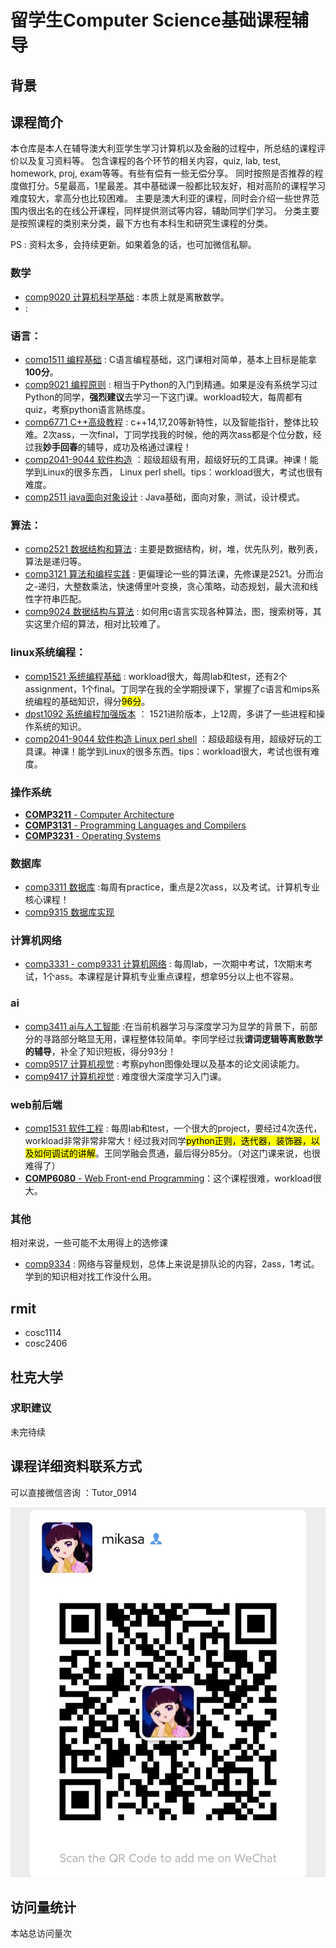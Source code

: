 # 留学生Computer Science基础课程辅导

## 背景




## 课程简介
本仓库是本人在辅导澳大利亚学生学习计算机以及金融的过程中，所总结的课程评价以及复习资料等。
包含课程的各个环节的相关内容，quiz, lab, test, homework, proj, exam等等。有些有偿有一些无偿分享。
同时按照是否推荐的程度做打分。5星最高，1星最差。其中基础课一般都比较友好，相对高阶的课程学习难度较大，拿高分也比较困难。
主要是澳大利亚的课程，同时会介绍一些世界范围内很出名的在线公开课程，同样提供测试等内容，辅助同学们学习。
分类主要是按照课程的类别来分类，最下方也有本科生和研究生课程的分类。

PS : 资料太多，会持续更新。如果着急的话，也可加微信私聊。

### 数学
- [comp9020 计算机科学基础]() : 本质上就是离散数学。
- []() :

### 语言：
- [comp1511 编程基础]() : C语言编程基础，这门课相对简单，基本上目标是能拿**100分**。
- [comp9021 编程原则]() : 相当于Python的入门到精通。如果是没有系统学习过Python的同学，**强烈建议**去学习一下这门课。workload较大，每周都有quiz，考察python语言熟练度。
- [comp6771 C++高级教程]() : c++14,17,20等新特性，以及智能指针，整体比较难。2次ass，一次final，丁同学找我的时候，他的两次ass都是个位分数，经过我**妙手回春**的辅导，成功及格通过课程！
- [comp2041-9044 软件构造]() ：超级超级有用，超级好玩的工具课。神课！能学到Linux的很多东西， Linux perl shell。tips：workload很大，考试也很有难度。
- [comp2511 java面向对象设计]() : Java基础，面向对象，测试，设计模式。
### 算法：
- [comp2521 数据结构和算法]() : 主要是数据结构，树，堆，优先队列，散列表，算法是递归等。
- [comp3121 算法和编程实践]() : 更偏理论一些的算法课，先修课是2521。分而治之-递归，大整数乘法，快速傅里叶变换，贪心策略，动态规划，最大流和线性字符串匹配。
- [comp9024 数据结构与算法]() : 如何用c语言实现各种算法，图，搜索树等，其实这里介绍的算法，相对比较难了。

### linux系统编程：
- [comp1521 系统编程基础]() : workload很大，每周lab和test，还有2个assignment，1个final。丁同学在我的全学期授课下，掌握了c语言和mips系统编程的基础知识，得分<mark>96分</mark>。
- [dpst1092 系统编程加强版本]() ： 1521进阶版本，上12周，多讲了一些进程和操作系统的知识。
- [comp2041-9044 软件构造 Linux perl shell]() ：超级超级有用，超级好玩的工具课。神课！能学到Linux的很多东西。tips：workload很大，考试也很有难度。





### 操作系统
- [**COMP3211** - Computer Architecture]()
- [**COMP3131** - Programming Languages and Compilers]()
- [**COMP3231** - Operating Systems]()

### 数据库
- [comp3311 数据库]() :每周有practice，重点是2次ass，以及考试。计算机专业核心课程！
- [comp9315 数据库实现]()

### 计算机网络
- [comp3331 - comp9331 计算机网络]() : 每周lab，一次期中考试，1次期末考试，1个ass。本课程是计算机专业重点课程，想拿95分以上也不容易。

### ai
- [comp3411 ai与人工智能]() :在当前机器学习与深度学习为显学的背景下，前部分的寻路部分略显无用，课程整体较简单。李同学经过我**谓词逻辑等离散数学的辅导**，补全了知识短板，得分93分！
- [comp9517 计算机视觉]() : 考察pyhon图像处理以及基本的论文阅读能力。
- [comp9417 计算机视觉]() : 难度很大深度学习入门课。

### web前后端
- [comp1531 软件工程]() : 每周lab和test，一个很大的project，要经过4次迭代，workload非常非常非常大！经过我对同学<mark>python正则，迭代器，装饰器，以及如何调试的讲解</mark>。王同学融会贯通，最后得分85分。（对这门课来说，也很难得了）
- [**COMP6080** - Web Front-end Programming]()：这个课程很难，workload很大。

### 其他
相对来说，一些可能不太用得上的选修课
- [comp9334]() : 网络与容量规划，总体上来说是排队论的内容，2ass，1考试。学到的知识相对找工作没什么用。

## rmit

-  cosc1114
-  cosc2406

## 杜克大学



### 求职建议

未完待续

## 课程详细资料联系方式



可以直接微信咨询 ：Tutor_0914

![微信号](/image/wechat.jpg)

## 访问量统计
<span id="busuanzi_container_site_pv">本站总访问量<span id="busuanzi_value_site_pv"></span>次</span>


